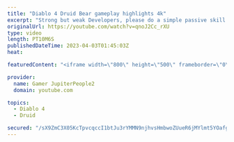 ```yaml
---
title: "Diablo 4 Druid Bear gameplay highlights 4k"
excerpt: "Strong but weak Developers, please do a simple passive skill It's hard to raise a bear druid #diablo4 #diablo4gameplay ..."
originalUrl: https://youtube.com/watch?v=qnoJ2Cc_rXU
type: video
length: PT10M6S
publishedDateTime: 2023-04-03T01:45:03Z
heat: 

featuredContent: "<iframe width=\"800\" height=\"500\" frameborder=\"0\" src=\"https://www.youtube.com/embed/qnoJ2Cc_rXU\" allow=\"accelerometer; autoplay; encrypted-media; gyroscope; picture-in-picture\" allowfullscreen></iframe>"

provider:
  name: Gamer JupiterPeople2
  domain: youtube.com

topics:
  - Diablo 4
  - Druid

secured: "/sX9ZmC3X05KcTpvcqccI1btJu3rYMMN9njhvsHmbwoZUueR6jMYlmt5YOafgSwdK/YMWzhnMIBWdaYqymn3SJGXBubBV+ezLjKHzaiAvhMJjE8x+Yo3ourTOGkdgyScQCMuiL6wrW/icBzCDKSgiO2nPhOtW62Ja/wo61p/lEI8BVQ2PY52pGavq6qssWmqpVRdJr4UeL/LZvB9Ebcz8OdlZFb2wnAIEXRdggfHj3cPTCLL6u8fm1umrcTGMILR86sQkP0mr8M+GeuGuO/tEXXl3DWRcSayi/YGBF8kcZSgqRI5wcQ/P4BOEhCiUM+HMoGSJ8610QHD7HR5VG46nTrcjN+YXxgeRprgfcSFCrwvMAE2C1SjGruC97X127nkar/J5NEIyRG4EkVgILTmbNJlsa6BMG0liMT4Yrst7bc=;xC5SkENFkvMin2O7iGi7aQ=="
---
```


